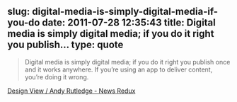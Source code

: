 slug: digital-media-is-simply-digital-media-if-you-do
date: 2011-07-28 12:35:43
title: Digital media is simply digital media; if you do it right you publish...
type: quote
---

> Digital media is simply digital media; if you do it right you publish once and it works anywhere. If you’re using an app to deliver content, you’re doing it wrong.

[Design View / Andy Rutledge - News Redux](http://andyrutledge.com/news-redux.php)
